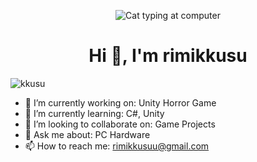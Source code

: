 <p align="center">
  <img src="https://media.tenor.com/some-real-file.gif" alt="Cat typing at computer">
</p>

<h1 align="center">Hi 👋, I'm rimikkusu</h1>

<p align="left">
  <img src="https://komarev.com/ghpvc/?username=kkusu&label=Profile%20views&color=0e75b6&style=flat" alt="kkusu" />
</p>

- 🔭 I’m currently working on: Unity Horror Game  
- 🌱 I’m currently learning: C#, Unity  
- 👯 I’m looking to collaborate on: Game Projects  
- 💬 Ask me about: PC Hardware  
- 📫 How to reach me: rimikkusuu@gmail.com
